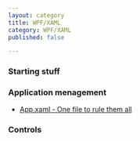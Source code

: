 ```yaml
---
layout: category
title: WPF/XAML
category: WPF/XAML
published: false

---
```


### Starting stuff

### Application menagement

* [App.xaml - One file to rule them all](https://sena.codes/2020/04/16/app-xaml-one-file-to-rule-them-all.html "App.xaml")

### Controls